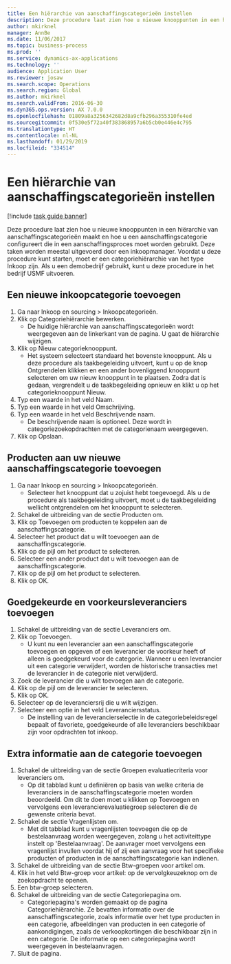 ```yaml
---
title: Een hiërarchie van aanschaffingscategorieën instellen
description: Deze procedure laat zien hoe u nieuwe knooppunten in een hiërarchie van aanschaffingscategorieën maakt en hoe u een aanschaffingscategorie configureert die in een aanschaffingsproces moet worden gebruikt.
author: mkirknel
manager: AnnBe
ms.date: 11/06/2017
ms.topic: business-process
ms.prod: ''
ms.service: dynamics-ax-applications
ms.technology: ''
audience: Application User
ms.reviewer: josaw
ms.search.scope: Operations
ms.search.region: Global
ms.author: mkirknel
ms.search.validFrom: 2016-06-30
ms.dyn365.ops.version: AX 7.0.0
ms.openlocfilehash: 01809a8a3256342682d8a9cfb296a355310fe4ed
ms.sourcegitcommit: 0f530e5f72a40f383868957a6b5cb0e446e4c795
ms.translationtype: HT
ms.contentlocale: nl-NL
ms.lasthandoff: 01/29/2019
ms.locfileid: "334514"
---
```

# <a name="set-up-a-procurement-category-hierarchy"></a>Een hiërarchie van aanschaffingscategorieën instellen

[!include [task guide banner](../../includes/task-guide-banner.md)]

Deze procedure laat zien hoe u nieuwe knooppunten in een hiërarchie van aanschaffingscategorieën maakt en hoe u een aanschaffingscategorie configureert die in een aanschaffingsproces moet worden gebruikt. Deze taken worden meestal uitgevoerd door een inkoopmanager. Voordat u deze procedure kunt starten, moet er een categoriehiërarchie van het type Inkoop zijn. Als u een demobedrijf gebruikt, kunt u deze procedure in het bedrijf USMF uitvoeren.


## <a name="add-a-new-procurement-category"></a>Een nieuwe inkoopcategorie toevoegen
1. Ga naar Inkoop en sourcing > Inkoopcategorieën.
2. Klik op Categoriehiërarchie bewerken.
    * De huidige hiërarchie van aanschaffingscategorieën wordt weergegeven aan de linkerkant van de pagina. U gaat de hiërarchie wijzigen.  
3. Klik op Nieuw categorieknooppunt.
    * Het systeem selecteert standaard het bovenste knooppunt. Als u deze procedure als taakbegeleiding uitvoert, kunt u op de knop Ontgrendelen klikken en een ander bovenliggend knooppunt selecteren om uw nieuw knooppunt in te plaatsen. Zodra dat is gedaan, vergrendelt u de taakbegeleiding opnieuw en klikt u op het categorieknooppunt Nieuw.  
4. Typ een waarde in het veld Naam.
5. Typ een waarde in het veld Omschrijving.
6. Typ een waarde in het veld Beschrijvende naam.
    * De beschrijvende naam is optioneel. Deze wordt in categoriezoekopdrachten met de categorienaam weergegeven.  
7. Klik op Opslaan.

## <a name="add-products-to-your-new-procurement-category"></a>Producten aan uw nieuwe aanschaffingscategorie toevoegen
1. Ga naar Inkoop en sourcing > Inkoopcategorieën.
    * Selecteer het knooppunt dat u zojuist hebt toegevoegd. Als u de procedure als taakbegeleiding uitvoert, moet u de taakbegeleiding wellicht ontgrendelen om het knooppunt te selecteren.  
2. Schakel de uitbreiding van de sectie Producten om.
3. Klik op Toevoegen om producten te koppelen aan de aanschaffingscategorie.
4. Selecteer het product dat u wilt toevoegen aan de aanschaffingscategorie.
5. Klik op de pijl om het product te selecteren.
6. Selecteer een ander product dat u wilt toevoegen aan de aanschaffingscategorie.
7. Klik op de pijl om het product te selecteren.
8. Klik op OK.

## <a name="add-approved-and-preferred-vendors"></a>Goedgekeurde en voorkeursleveranciers toevoegen
1. Schakel de uitbreiding van de sectie Leveranciers om.
2. Klik op Toevoegen.
    * U kunt nu een leverancier aan een aanschaffingscategorie toevoegen en opgeven of een leverancier de voorkeur heeft of alleen is goedgekeurd voor de categorie. Wanneer u een leverancier uit een categorie verwijdert, worden de historische transacties met de leverancier in de categorie niet verwijderd.   
3. Zoek de leverancier die u wilt toevoegen aan de categorie.
4. Klik op de pijl om de leverancier te selecteren.
5. Klik op OK.
6. Selecteer op de leveranciersrij die u wilt wijzigen.
7. Selecteer een optie in het veld Leveranciersstatus.
    * De instelling van de leverancierselectie in de categoriebeleidsregel bepaalt of favoriete, goedgekeurde of alle leveranciers beschikbaar zijn voor opdrachten tot inkoop.   

## <a name="add-additional-information-to-the-category"></a>Extra informatie aan de categorie toevoegen
1. Schakel de uitbreiding van de sectie Groepen evaluatiecriteria voor leveranciers om.
    * Op dit tabblad kunt u definiëren op basis van welke criteria de leveranciers in de aanschaffingscategorie moeten worden beoordeeld. Om dit te doen moet u klikken op Toevoegen en vervolgens een leverancierevaluatiegroep selecteren die de gewenste criteria bevat.  
2. Schakel de sectie Vragenlijsten om.
    * Met dit tabblad kunt u vragenlijsten toevoegen die op de bestelaanvraag worden weergegeven, zolang u het activiteittype instelt op 'Bestelaanvraag'. De aanvrager moet vervolgens een vragenlijst invullen voordat hij of zij een aanvraag voor het specifieke producten of producten in de aanschaffingscategorie kan indienen.  
3. Schakel de uitbreiding van de sectie Btw-groepen voor artikel om.
4. Klik in het veld Btw-groep voor artikel: op de vervolgkeuzeknop om de zoekopdracht te openen.
5. Een btw-groep selecteren.
6. Schakel de uitbreiding van de sectie Categoriepagina om.
    * Categoriepagina's worden gemaakt op de pagina Categoriehiërarchie. Ze bevatten informatie over de aanschaffingscategorie, zoals informatie over het type producten in een categorie, afbeeldingen van producten in een categorie of aankondigingen, zoals de verkoopkortingen die beschikbaar zijn in een categorie. De informatie op een categoriepagina wordt weergegeven in bestelaanvragen.  
7. Sluit de pagina.

